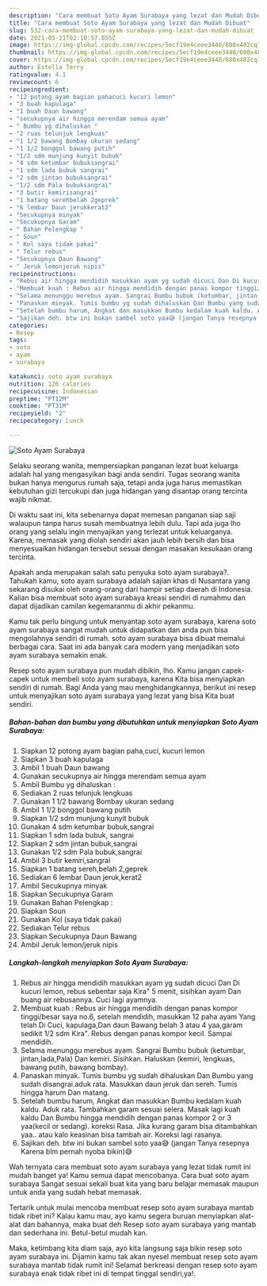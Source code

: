 ```yaml
---
description: "Cara membuat Soto Ayam Surabaya yang lezat dan Mudah Dibuat"
title: "Cara membuat Soto Ayam Surabaya yang lezat dan Mudah Dibuat"
slug: 532-cara-membuat-soto-ayam-surabaya-yang-lezat-dan-mudah-dibuat
date: 2021-05-21T02:10:57.855Z
image: https://img-global.cpcdn.com/recipes/5ecf19e4ceee3440/680x482cq70/soto-ayam-surabaya-foto-resep-utama.jpg
thumbnail: https://img-global.cpcdn.com/recipes/5ecf19e4ceee3440/680x482cq70/soto-ayam-surabaya-foto-resep-utama.jpg
cover: https://img-global.cpcdn.com/recipes/5ecf19e4ceee3440/680x482cq70/soto-ayam-surabaya-foto-resep-utama.jpg
author: Estella Terry
ratingvalue: 4.1
reviewcount: 6
recipeingredient:
- "12 potong ayam bagian pahacuci kucuri lemon"
- "3 buah kapulaga"
- "1 buah Daun bawang"
- "secukupnya air hingga merendam semua ayam"
- " Bumbu yg dihaluskan "
- "2 ruas telunjuk lengkuas"
- "1 1/2 bawang Bombay ukuran sedang"
- "1 1/2 bonggol bawang putih"
- "1/2 sdm munjung kunyit bubuk"
- "4 sdm ketumbar bubuksangrai"
- "1 sdm lada bubuk sangrai"
- "2 sdm jintan bubuksangrai"
- "1/2 sdm Pala bubuksangrai"
- "3 butir kemirisangrai"
- "1 batang serehbelah 2geprek"
- "6 lembar Daun jerukkerat2"
- "Secukupnya minyak"
- "Secukupnya Garam"
- " Bahan Pelengkap "
- " Soun"
- " Kol saya tidak pakai"
- " Telur rebus"
- "Secukupnya Daun Bawang"
- " Jeruk lemonjeruk nipis"
recipeinstructions:
- "Rebus air hingga mendidih masukkan ayam yg sudah dicuci Dan Di kucuri lemon, rebus sebentar saja Kira&#34; 5 menit, sisihkan ayam Dan buang air rebusannya. Cuci lagi ayamnya."
- "Membuat kuah : Rebus air hingga mendidih dengan panas kompor tinggi/besar saya no.6, setelah mendidih, masukkan 12 paha ayam Yang telah Di Cuci, kapulaga,Dan daun Bawang belah 3 atau 4 yaa,garam sedikit 1/2 sdm Kira&#34;. Rebus dengan panas kompor kecil. Sampai mendidih."
- "Selama menunggu merebus ayam. Sangrai Bumbu bubuk (ketumbar, jintan,lada,Pala) Dan kemiri. Sisihkan. Haluskan (kemiri, lengkuas, bawang putih, bawang bombay)."
- "Panaskan minyak. Tumis bumbu yg sudah dihaluskan Dan Bumbu yang sudah disangrai.aduk rata. Masukkan daun jeruk dan sereh. Tumis hingga harum Dan matang."
- "Setelah bumbu harum, Angkat dan masukkan Bumbu kedalam kuah kaldu. Aduk rata. Tambahkan garam sesuai selera. Masak lagi kuah kaldu Dan Bumbu hingga mendidih dengan panas kompor 2 or 3 yaa(kecil or sedang). koreksi Rasa. Jika kurang garam bisa ditambahkan yaa.. atau kalo keasinan bisa tambah air. Koreksi lagi rasanya."
- "Sajikan deh. btw ini bukan sambel soto yaa😅 (jangan Tanya resepnya Karena blm pernah nyoba bikin)😅"
categories:
- Resep
tags:
- soto
- ayam
- surabaya

katakunci: soto ayam surabaya 
nutrition: 126 calories
recipecuisine: Indonesian
preptime: "PT12M"
cooktime: "PT31M"
recipeyield: "2"
recipecategory: Lunch

---
```



![Soto Ayam Surabaya](https://img-global.cpcdn.com/recipes/5ecf19e4ceee3440/680x482cq70/soto-ayam-surabaya-foto-resep-utama.jpg)

Selaku seorang wanita, mempersiapkan panganan lezat buat keluarga adalah hal yang mengasyikan bagi anda sendiri. Tugas seorang  wanita bukan hanya mengurus rumah saja, tetapi anda juga harus memastikan kebutuhan gizi tercukupi dan juga hidangan yang disantap orang tercinta wajib nikmat.

Di waktu  saat ini, kita sebenarnya dapat memesan panganan siap saji walaupun tanpa harus susah membuatnya lebih dulu. Tapi ada juga lho orang yang selalu ingin menyajikan yang terlezat untuk keluarganya. Karena, memasak yang diolah sendiri akan jauh lebih bersih dan bisa menyesuaikan hidangan tersebut sesuai dengan masakan kesukaan orang tercinta. 



Apakah anda merupakan salah satu penyuka soto ayam surabaya?. Tahukah kamu, soto ayam surabaya adalah sajian khas di Nusantara yang sekarang disukai oleh orang-orang dari hampir setiap daerah di Indonesia. Kalian bisa membuat soto ayam surabaya kreasi sendiri di rumahmu dan dapat dijadikan camilan kegemaranmu di akhir pekanmu.

Kamu tak perlu bingung untuk menyantap soto ayam surabaya, karena soto ayam surabaya sangat mudah untuk didapatkan dan anda pun bisa mengolahnya sendiri di rumah. soto ayam surabaya bisa dibuat memalui berbagai cara. Saat ini ada banyak cara modern yang menjadikan soto ayam surabaya semakin enak.

Resep soto ayam surabaya pun mudah dibikin, lho. Kamu jangan capek-capek untuk membeli soto ayam surabaya, karena Kita bisa menyiapkan sendiri di rumah. Bagi Anda yang mau menghidangkannya, berikut ini resep untuk menyajikan soto ayam surabaya yang lezat yang bisa Kita buat sendiri.

<!--inarticleads1-->

##### Bahan-bahan dan bumbu yang dibutuhkan untuk menyiapkan Soto Ayam Surabaya:

1. Siapkan 12 potong ayam bagian paha,cuci, kucuri lemon
1. Siapkan 3 buah kapulaga
1. Ambil 1 buah Daun bawang
1. Gunakan secukupnya air hingga merendam semua ayam
1. Ambil  Bumbu yg dihaluskan :
1. Sediakan 2 ruas telunjuk lengkuas
1. Gunakan 1 1/2 bawang Bombay ukuran sedang
1. Ambil 1 1/2 bonggol bawang putih
1. Siapkan 1/2 sdm munjung kunyit bubuk
1. Gunakan 4 sdm ketumbar bubuk,sangrai
1. Siapkan 1 sdm lada bubuk, sangrai
1. Siapkan 2 sdm jintan bubuk,sangrai
1. Gunakan 1/2 sdm Pala bubuk,sangrai
1. Ambil 3 butir kemiri,sangrai
1. Siapkan 1 batang sereh,belah 2,geprek
1. Sediakan 6 lembar Daun jeruk,kerat2
1. Ambil Secukupnya minyak
1. Siapkan Secukupnya Garam
1. Gunakan  Bahan Pelengkap :
1. Siapkan  Soun
1. Gunakan  Kol (saya tidak pakai)
1. Sediakan  Telur rebus
1. Siapkan Secukupnya Daun Bawang
1. Ambil  Jeruk lemon/jeruk nipis




<!--inarticleads2-->

##### Langkah-langkah menyiapkan Soto Ayam Surabaya:

1. Rebus air hingga mendidih masukkan ayam yg sudah dicuci Dan Di kucuri lemon, rebus sebentar saja Kira&#34; 5 menit, sisihkan ayam Dan buang air rebusannya. Cuci lagi ayamnya.
1. Membuat kuah : Rebus air hingga mendidih dengan panas kompor tinggi/besar saya no.6, setelah mendidih, masukkan 12 paha ayam Yang telah Di Cuci, kapulaga,Dan daun Bawang belah 3 atau 4 yaa,garam sedikit 1/2 sdm Kira&#34;. Rebus dengan panas kompor kecil. Sampai mendidih.
1. Selama menunggu merebus ayam. Sangrai Bumbu bubuk (ketumbar, jintan,lada,Pala) Dan kemiri. Sisihkan. Haluskan (kemiri, lengkuas, bawang putih, bawang bombay).
1. Panaskan minyak. Tumis bumbu yg sudah dihaluskan Dan Bumbu yang sudah disangrai.aduk rata. Masukkan daun jeruk dan sereh. Tumis hingga harum Dan matang.
1. Setelah bumbu harum, Angkat dan masukkan Bumbu kedalam kuah kaldu. Aduk rata. Tambahkan garam sesuai selera. Masak lagi kuah kaldu Dan Bumbu hingga mendidih dengan panas kompor 2 or 3 yaa(kecil or sedang). koreksi Rasa. Jika kurang garam bisa ditambahkan yaa.. atau kalo keasinan bisa tambah air. Koreksi lagi rasanya.
1. Sajikan deh. btw ini bukan sambel soto yaa😅 (jangan Tanya resepnya Karena blm pernah nyoba bikin)😅




Wah ternyata cara membuat soto ayam surabaya yang lezat tidak rumit ini mudah banget ya! Kamu semua dapat mencobanya. Cara buat soto ayam surabaya Sangat sesuai sekali buat kita yang baru belajar memasak maupun untuk anda yang sudah hebat memasak.

Tertarik untuk mulai mencoba membuat resep soto ayam surabaya mantab tidak ribet ini? Kalau kamu mau, ayo kamu segera buruan menyiapkan alat-alat dan bahannya, maka buat deh Resep soto ayam surabaya yang mantab dan sederhana ini. Betul-betul mudah kan. 

Maka, ketimbang kita diam saja, ayo kita langsung saja bikin resep soto ayam surabaya ini. Dijamin kamu tak akan nyesel membuat resep soto ayam surabaya mantab tidak rumit ini! Selamat berkreasi dengan resep soto ayam surabaya enak tidak ribet ini di tempat tinggal sendiri,ya!.

